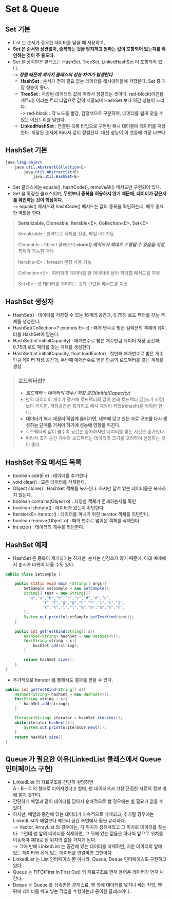 # Set & Queue

## Set 기본

* List 는 순서가 중요한 데이터를 담을 때 사용하고,&#x20;
* **Set 은 순서와 상관없이, 중복되는 것을 방지하고 원하는 값이 포함되어 있는지를 확인하는 것이 주 용도다.**
* Set 을 상속받은 클래스는 HashSet, TreeSet, LinkedHashSet 이 포함되어 있다. \
  \-> _**정렬 때문에 세가지 클래스의 성능 차이가 발생한다.**_&#x20;
  * **HashSet** : 순서가 전혀 필요 없는 데이터를 해시테이블에 저장한다. Set 중 가장 성능이 좋다.
  * **TreeSet** : 저장된 데이터의 값에 따라서 정렬되는 셋이다. red-block(이진탐색트리) 이라는 트리 타입으로 값이 저장되며 HashSet 보다 약간 성능이 느리다.\
    \-> red-block : 각 노드를 빨강, 검정색으로 구분하여, 데이터를 쉽게 찾을 수 있는 이진트리를 말한다.&#x20;
  * **LinkedHashSet** : 연결된 목록 타입으로 구현된 해시 테이블에 데이터를 저장한다. 저장된 순서에 따라서 값이 정렬된다. 대신 성능이 이 셋중에 가장 나쁘다.&#x20;

## HashSet 기본

```java
java.lang.Object
    java.util.AbstractCollection<E>
        java.util.AbstractSet<E>
            java.util.HashSet<E>
```

* Set 클래스에는 equals(), hashCode(), removeAll() 메서드만 구현되어 있다.&#x20;
* Set 을 확장한 클래스이며, **무엇보다 중복을 허용하지 않기 때문에, 데이터가 같은지를 확인하는 것이 핵심이다.**\
  \-> equals() 메서드와 hashCode() 메서드는 값의 중복을 확인하는데, 매우 중요한 역할을 한다.&#x20;

> **Serializable, Cloneable, Iterable\<E>, Collection\<E>, Set\<E>**
>
> Serializable : 원격으로 객체를 전송, 파일 I/O 가능
>
> Cloneable : Object 클래스의 _**clone() 메서드가 제대로 수행될 수 있음을 지정**_, 복제가 가능한 객체
>
> Iterable\<E> : foreach 문장 사용 가능
>
> Collection\<E> : 여러개의 데이터를 한 데이터에 담아 처리할 메서드를 지정
>
> Set\<E> : 셋 데이터를 처리하는 것과 관련된 메서드를 지정

## HashSet 생성자

* HashSet() : 데이터를 저장할 수 있는 16개의 공간과, 0.75의 로드 팩터를 갖는 객체를 생성한다.
* HashSet(Collection\<? extends E> c) : 매개 변수로 받은 컬렉션의 객체의 데이터를 HashSet에 담는다.
* HashSet(int initialCapacity) : 매개변수로 받은 개수만큼 데이터 저장 공간과 0.75의 로드 팩터를 갖는 객체를 생성한다.
* HashSet(int initialCapacity, float loadFactor) : 첫번째 매개변수로 받은 개수만큼 데이터 저장 공간과, 두번째 매개변수로 받은 만큼의 로드팩터를 갖는 객체를 생성

> ### **로드팩터란?**
>
> * _**로드팩터 = 데이터의 개수 / 저장 공간(initialCapacity)**_
> * 만약 데이터의 개수가 증가해 로드팩터의 값이 본래 로드팩터 값(초기 지정)보다 커지면, 저장공간은 증가되고 해시 재정리 작업(rehash)을 해야만 한다.&#x20;
> * **데이터가 해시 재정리 작업에 들어가면, 내부에 갖고 있는 자료 구조를 다시 생성하는 단계를 거쳐야 하기에 성능에 영향을 미친다.**
> * 로드팩터의 값이 클수록 공간은 증가하지만 데이터를 찾는 시간은 증가한다.&#x20;
> * 따라서 초기 공간 개수와 로드팩터는 데이터의 크기를 고려하여 산정하는 것이 좋다

## HashSet 주요 메서드 목록

* boolean add(E e) : 데이터를 추가한다.
* void clear() : 모든 데이터를 삭제한다.
* Object clone() : HashSet 객체를 복사한다. 하지만 담겨 있는 데이터들은 복사하지 않는다.&#x20;
* boolean contains(Object o) : 지정한 객체가 존재하는지를 확인
* boolean isEmpty() : 데이터가 있는지 확인한다.&#x20;
* Iterator\<E> iterator() : 데이터를 꺼내기 위한 Iterator 객체를 리턴한다.
* boolean remove(Object o) : 매개 변수로 넘어온 객체를 삭제한다.&#x20;
* int size() : 데이터의 개수를 리턴한다.&#x20;

## HashSet 예제

* HashSet 은 중복이 제거되기는 하지만, 순서는 신경쓰지 않기 때문에, 아래 예제에서 순서가 바뀌어 나올 수도 있다.&#x20;

```java
public class SetSample {

    public static void main (String[] args){
        SetSample setSample = new SetSample();
        String[] test = new String[]{
          "a","a","b","b","c","c","d","d","e",
                "f","f","g","g","h","h","i","i","j",
                "k","k","l","l","m","m","n","n","n",
        };
        System.out.println(setSample.getTestKind(test));
    }
    
    public int getTestKind(String[] s){
        HashSet<String> hashSet = new HashSet<>();
        for(String string : s){
            hashSet.add(string);
        }

        return hashSet.size();
    }
}
```

* 추가적으로 Iterator 를 통해서도 결과를 얻을 수 있다.&#x20;

```java
public int getTestKind(String[] s){
    HashSet<String> hashSet = new HashSet<>();
    for(String string : s){
        hashSet.add(string);
    }

    Iterator<String> iterator = hashSet.iterator();
    while(iterator.hasNext()){
        System.out.println(iterator.next());
    }
    return hashSet.size();
}
```

## Queue 가 필요한 이유(LinkedList 클래스에서 Queue 인터페이스 구현)

* LinkedList 의 자료구조를 간단히 설명하면 \
  A - B - C 의 형태로 이어져있다고 할때, 한 데이터에서 가장 근접한 자료의 정보 밖에 알지 못한다.&#x20;
* 간단하게 배열과 같이 데이터를 담아서 순차적으로 뺄 경우에는 별 필요가 없을 수 있다.&#x20;
* 하지만, 배열의 중간에 있는 데이터가 지속적으로 삭제되고, 추가될 경우에는 LinkedList가 배열보다 메모리 공간 측면에서 훨씬 유리하다. \
  \-> Vactor, ArrayList 의 경우에는, 각 위치가 정해져있고 그 위치로 데이터를 찾는다. 그런데 맨 앞의 데이터를 삭제하면, 그 뒤에 있는 값들은 하나씩 앞으로 위치를 이동해야 제대로 된 위치의 값을 가지게 된다. \
  \-> 그에 반해 LinkedList 는 중간에 있는 데이터를 삭제하면, 지운 데이터의 앞에 있는 데이터와 뒤에 있는 데이터를 연결하면 그만이다.&#x20;
* LinkedList 는 List 인터페이스 뿐 아니라, Queue, Deque 인터페이스도 구현하고 있다.&#x20;
* Queue 는 FIFO(First In First Out) 의 자료구조로 먼저 들어온 데이터가 먼저 나간다.
* Deque 는 Queue 를 상속받은 클래스로, 맨 앞에 데이터를 넣거나 빼는 작업, 맨 뒤에 데이터를 빼고 넣는 작업을 수행하는데 용이한 클래스이다.&#x20;

&#x20;
